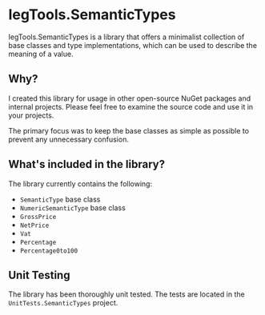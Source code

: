 # IegTools.SemanticTypes

IegTools.SemanticTypes is a library that offers a minimalist collection of base classes and type implementations, which can be used to describe the meaning of a value.


## Why?
I created this library for usage in other open-source NuGet packages and internal projects.
Please feel free to examine the source code and use it in your projects.  

The primary focus was to keep the base classes as simple as possible to prevent any unnecessary confusion.


## What's included in the library?
The library currently contains the following:
- `SemanticType` base class
- `NumericSemanticType` base class
- `GrossPrice`
- `NetPrice`
- `Vat`
- `Percentage`
- `Percentage0to100`


## Unit Testing
The library has been thoroughly unit tested. The tests are located in the `UnitTests.SemanticTypes` project.
